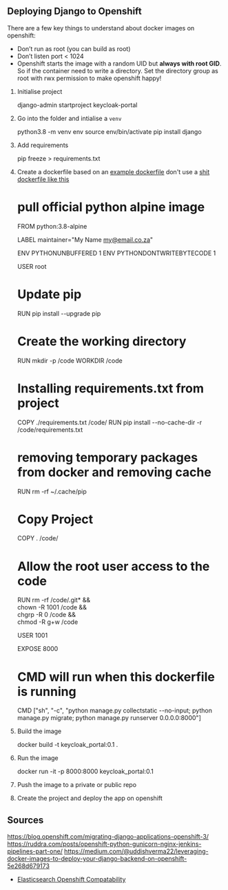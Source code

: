 ## Deploying Django to Openshift

There are a few key things to understand about docker images on openshift:

* Don’t run as root (you can build as root)
* Don’t listen port < 1024
* Openshift starts the image with a random UID but **always with root GID**. So if the container need to write a directory. Set the directory group as root with rwx permission to make openshift happy!

1. Initialise project

    django-admin startproject keycloak-portal
    
2. Go into the folder and intialise a `venv`

    python3.8 -m venv env
    source env/bin/activate
    pip install django

3. Add requirements 

    pip freeze > requirements.txt

4. Create a dockerfile based on an [example dockerfile](https://github.com/openshift-katacoda/blog-django-py/blob/master/Dockerfile) don't use a [shit dockerfile like this](https://github.com/CentOS/CentOS-Dockerfiles/blob/master/Django/centos7/Dockerfile)

    # pull official python alpine image
    FROM python:3.8-alpine

    LABEL maintainer="My Name <my@email.co.za>"

    ENV PYTHONUNBUFFERED 1
    ENV PYTHONDONTWRITEBYTECODE 1

    USER root

    # Update pip
    RUN pip install --upgrade pip

    # Create the working directory
    RUN mkdir -p /code
    WORKDIR /code

    # Installing requirements.txt from project
    COPY ./requirements.txt /code/
    RUN pip install --no-cache-dir -r /code/requirements.txt

    # removing temporary packages from docker and removing cache 
    RUN rm -rf ~/.cache/pip

    # Copy Project
    COPY . /code/

    # Allow the root user access to the code
    RUN rm -rf /code/.git* && \
        chown -R 1001 /code && \
        chgrp -R 0 /code && \
        chmod -R g+w /code

    USER 1001

    EXPOSE 8000

    # CMD will run when this dockerfile is running
    CMD ["sh", "-c", "python manage.py collectstatic --no-input; python manage.py migrate; python manage.py runserver 0.0.0.0:8000"]

5. Build the image

    docker build -t keycloak_portal:0.1 .

6. Run the image

    docker run -it -p 8000:8000 keycloak_portal:0.1

7. Push the image to a private or public repo

8. Create the project and deploy the app on openshift


## Sources

https://blog.openshift.com/migrating-django-applications-openshift-3/
https://ruddra.com/posts/openshift-python-gunicorn-nginx-jenkins-pipelines-part-one/
https://medium.com/@uddishverma22/leveraging-docker-images-to-deploy-your-django-backend-on-openshift-5e268d679173
* [Elasticsearch Openshift Compatability](https://medium.com/faun/official-elasticsearch-images-and-openshift-compatibility-a7ea03b31924)